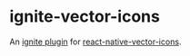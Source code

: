 # ignite-vector-icons

An [ignite plugin](https://github.com/infinitered/ignite) for [react-native-vector-icons](https://github.com/oblador/react-native-vector-icons).

